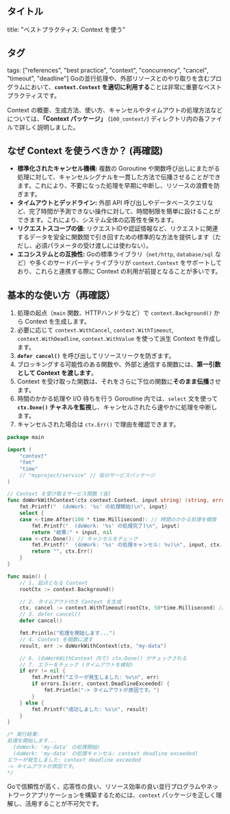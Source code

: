 ## タイトル
title: "ベストプラクティス: Context を使う"
## タグ
tags: ["references", "best practice", "context", "concurrency", "cancel", "timeout", "deadline"]
Goの並行処理や、外部リソースとのやり取りを含むプログラムにおいて、**`context.Context` を適切に利用する**ことは非常に重要なベストプラクティスです。

Context の概要、生成方法、使い方、キャンセルやタイムアウトの処理方法などについては、**「Context パッケージ」** (`100_context/`) ディレクトリ内の各ファイルで詳しく説明しました。

## なぜ Context を使うべきか？ (再確認)

*   **標準化されたキャンセル機構:** 複数の Goroutine や関数呼び出しにまたがる処理に対して、キャンセルシグナルを一貫した方法で伝播させることができます。これにより、不要になった処理を早期に中断し、リソースの浪費を防ぎます。
*   **タイムアウトとデッドライン:** 外部 API 呼び出しやデータベースクエリなど、完了時間が予測できない操作に対して、時間制限を簡単に設けることができます。これにより、システム全体の応答性を保ちます。
*   **リクエストスコープの値:** リクエストIDや認証情報など、リクエストに関連するデータを安全に関数間で引き回すための標準的な方法を提供します（ただし、必須パラメータの受け渡しには使わない）。
*   **エコシステムとの互換性:** Goの標準ライブラリ（`net/http`, `database/sql` など）や多くのサードパーティライブラリが `context.Context` をサポートしており、これらと連携する際に Context の利用が前提となることが多いです。

## 基本的な使い方（再確認）

1.  処理の起点（`main` 関数、HTTPハンドラなど）で `context.Background()` から Context を生成します。
2.  必要に応じて `context.WithCancel`, `context.WithTimeout`, `context.WithDeadline`, `context.WithValue` を使って派生 Context を作成します。
3.  **`defer cancel()`** を呼び出してリソースリークを防ぎます。
4.  ブロッキングする可能性のある関数や、外部と通信する関数には、**第一引数として Context を渡します**。
5.  Context を受け取った関数は、それをさらに下位の関数に**そのまま伝播**させます。
6.  時間のかかる処理や I/O 待ちを行う Goroutine 内では、`select` 文を使って **`ctx.Done()` チャネルを監視**し、キャンセルされたら速やかに処理を中断します。
7.  キャンセルされた場合は `ctx.Err()` で理由を確認できます。

```go title="Context を使う基本的な流れ (イメージ)"
package main

import (
	"context"
	"fmt"
	"time"
	// "myproject/service" // 仮のサービスパッケージ
)

// Context を受け取るサービス関数 (仮)
func doWorkWithContext(ctx context.Context, input string) (string, error) {
	fmt.Printf("  (doWork: '%s' の処理開始)\n", input)
	select {
	case <-time.After(100 * time.Millisecond): // 時間のかかる処理を模倣
		fmt.Printf("  (doWork: '%s' の処理完了)\n", input)
		return "結果:" + input, nil
	case <-ctx.Done(): // キャンセルをチェック
		fmt.Printf("  (doWork: '%s' の処理キャンセル: %v)\n", input, ctx.Err())
		return "", ctx.Err()
	}
}

func main() {
	// 1. 起点となる Context
	rootCtx := context.Background()

	// 2. タイムアウト付き Context を生成
	ctx, cancel := context.WithTimeout(rootCtx, 50*time.Millisecond) // 50ms でタイムアウト
	// 3. defer cancel()
	defer cancel()

	fmt.Println("処理を開始します...")
	// 4. Context を関数に渡す
	result, err := doWorkWithContext(ctx, "my-data")

	// 6. (doWorkWithContext 内で) ctx.Done() がチェックされる
	// 7. エラーをチェック (タイムアウトを検知)
	if err != nil {
		fmt.Printf("エラーが発生しました: %v\n", err)
		if errors.Is(err, context.DeadlineExceeded) {
			fmt.Println("-> タイムアウトが原因です。")
		}
	} else {
		fmt.Printf("成功しました: %s\n", result)
	}
}

/* 実行結果:
処理を開始します...
  (doWork: 'my-data' の処理開始)
  (doWork: 'my-data' の処理キャンセル: context deadline exceeded)
エラーが発生しました: context deadline exceeded
-> タイムアウトが原因です。
*/
```

Goで信頼性が高く、応答性の良い、リソース効率の良い並行プログラムやネットワークアプリケーションを構築するためには、`context` パッケージを正しく理解し、活用することが不可欠です。